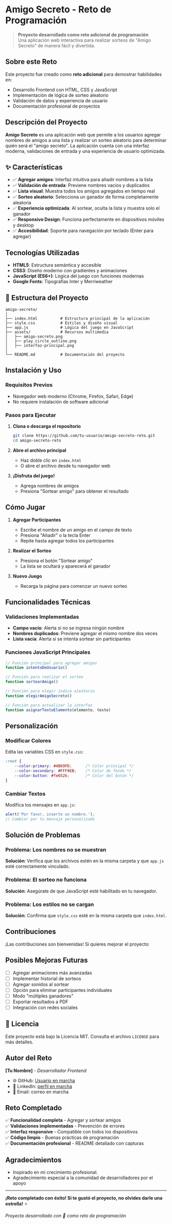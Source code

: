 #  Amigo Secreto - Reto de Programación

> **Proyecto desarrollado como reto adicional de programación**  
> Una aplicación web interactiva para realizar sorteos de "Amigo Secreto" de manera fácil y divertida.

##  Sobre este Reto

Este proyecto fue creado como **reto adicional** para demostrar habilidades en:
- Desarrollo Frontend con HTML, CSS y JavaScript
- Implementación de lógica de sorteo aleatorio
- Validación de datos y experiencia de usuario
- Documentación profesional de proyectos

##  Descripción del Proyecto

**Amigo Secreto** es una aplicación web que permite a los usuarios agregar nombres de amigos a una lista y realizar un sorteo aleatorio para determinar quién será el "amigo secreto". La aplicación cuenta con una interfaz moderna, validaciones de entrada y una experiencia de usuario optimizada.

## ✨ Características

- ✅ **Agregar amigos**: Interfaz intuitiva para añadir nombres a la lista
- ✅ **Validación de entrada**: Previene nombres vacíos y duplicados
- ✅ **Lista visual**: Muestra todos los amigos agregados en tiempo real
- ✅ **Sorteo aleatorio**: Selecciona un ganador de forma completamente aleatoria
- ✅ **Experiencia optimizada**: Al sortear, oculta la lista y muestra solo el ganador
- ✅ **Responsive Design**: Funciona perfectamente en dispositivos móviles y desktop
- ✅ **Accesibilidad**: Soporte para navegación por teclado (Enter para agregar)


##  Tecnologías Utilizadas

- **HTML5**: Estructura semántica y accesible
- **CSS3**: Diseño moderno con gradientes y animaciones
- **JavaScript (ES6+)**: Lógica del juego con funciones modernas
- **Google Fonts**: Tipografías Inter y Merriweather

## 📁 Estructura del Proyecto

```
amigo-secreto/
│
├── index.html          # Estructura principal de la aplicación
├── style.css           # Estilos y diseño visual
├── app.js              # Lógica del juego en JavaScript
├── assets/             # Recursos multimedia
│   ├── amigo-secreto.png
│   ├── play_circle_outline.png
│   ├── interfaz-principal.png
│   
└── README.md           # Documentación del proyecto
```

##  Instalación y Uso

### Requisitos Previos
- Navegador web moderno (Chrome, Firefox, Safari, Edge)
- No requiere instalación de software adicional

### Pasos para Ejecutar

1. **Clona o descarga el repositorio**
   ```bash
   git clone https://github.com/tu-usuario/amigo-secreto-reto.git
   cd amigo-secreto-reto
   ```

2. **Abre el archivo principal**
   - Haz doble clic en `index.html`
   - O abre el archivo desde tu navegador web

3. **¡Disfruta del juego!**
   - Agrega nombres de amigos
   - Presiona "Sortear amigo" para obtener el resultado


##  Cómo Jugar

1. **Agregar Participantes**
   - Escribe el nombre de un amigo en el campo de texto
   - Presiona "Añadir" o la tecla Enter
   - Repite hasta agregar todos los participantes

2. **Realizar el Sorteo**
   - Presiona el botón "Sortear amigo"
   - La lista se ocultará y aparecerá el ganador

3. **Nuevo Juego**
   - Recarga la página para comenzar un nuevo sorteo

##  Funcionalidades Técnicas

### Validaciones Implementadas
- **Campo vacío**: Alerta si no se ingresa ningún nombre
- **Nombres duplicados**: Previene agregar el mismo nombre dos veces
- **Lista vacía**: Alerta si se intenta sortear sin participantes

### Funciones JavaScript Principales

```javascript
// Función principal para agregar amigos
function intentoDeUsuario()

// Función para realizar el sorteo
function sortearAmigo()

// Función para elegir índice aleatorio
function elegirAmigoSecreto()

// Función para actualizar la interfaz
function asignarTextoElemento(elemento, texto)
```

##  Personalización

### Modificar Colores
Edita las variables CSS en `style.css`:

```css
:root {
    --color-primary: #4B69FD;      /* Color principal */
    --color-secondary: #FFF9EB;    /* Color de fondo */
    --color-button: #fe652b;       /* Color del botón */
}
```

### Cambiar Textos
Modifica los mensajes en `app.js`:

```javascript
alert('Por favor, inserte un nombre.');
// Cambiar por tu mensaje personalizado
```

##  Solución de Problemas

### Problema: Los nombres no se muestran
**Solución**: Verifica que los archivos estén en la misma carpeta y que `app.js` esté correctamente vinculado.

### Problema: El sorteo no funciona
**Solución**: Asegúrate de que JavaScript esté habilitado en tu navegador.

### Problema: Los estilos no se cargan
**Solución**: Confirma que `style.css` esté en la misma carpeta que `index.html`.

##  Contribuciones

¡Las contribuciones son bienvenidas! Si quieres mejorar el proyecto:

##  Posibles Mejoras Futuras

- [ ] Agregar animaciones más avanzadas
- [ ] Implementar historial de sorteos
- [ ] Agregar sonidos al sortear
- [ ] Opción para eliminar participantes individuales
- [ ] Modo "múltiples ganadores"
- [ ] Exportar resultados a PDF
- [ ] Integración con redes sociales

## 📄 Licencia

Este proyecto está bajo la Licencia MIT. Consulta el archivo `LICENSE` para más detalles.

##  Autor del Reto

**[Tu Nombre]** - *Desarrollador Frontend*
- 🌐 GitHub: [Usuario en marcha]()
- 💼 LinkedIn: [perfil en marcha]()
- 📧 Email: correo en marcha

##  Reto Completado

✅ **Funcionalidad completa** - Agregar y sortear amigos  
✅ **Validaciones implementadas** - Prevención de errores  
✅ **Interfaz responsive** - Compatible con todos los dispositivos  
✅ **Código limpio** - Buenas prácticas de programación  
✅ **Documentación profesional** - README detallado con capturas

##  Agradecimientos

- Inspirado en mi crecimiento profesional.
- Agradecimiento especial a la comunidad de desarrolladores por el apoyo

---

 **¡Reto completado con éxito! Si te gustó el proyecto, no olvides darle una estrella!** ⭐

*Proyecto desarrollado con 💚 como reto de programación*
